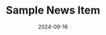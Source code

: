 ---
title: "Sample News Item"
date: 2024-09-16
description: "• Prof. Ita Gruic Sovulj was elected to the EMBO Membership. The
                formal welcome will be held during the meeting of the EMBO
                community in Heidelberg from 29th October – 1st November 2024.
                 Congratulations!"
---